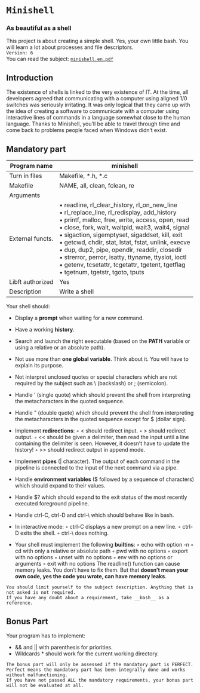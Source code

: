 # `Minishell`
### As beautiful as a shell

This project is about creating a simple shell. Yes, your own little bash. 
You will learn a lot about processes and file descriptors. <br> `Version: 6` <br>
You can read the subject: [`minishell.en.pdf`](subject/minishell.en.pdf)

## Introduction

The existence of shells is linked to the very existence of IT. 
At the time, all developers agreed that communicating with a computer using aligned 1/0 switches was seriously irritating. 
It was only logical that they came up with the idea of creating a software to communicate with a computer using interactive lines of commands in a language somewhat close to the human language. 
Thanks to Minishell, you’ll be able to travel through time and come back to problems people faced when Windows didn’t exist.

## Mandatory part

Program name        | minishell
---------------     | ----------------------------
Turn in files       | Makefile, *.h, *.c
Makefile            | NAME, all, clean, fclean, re
Arguments           | 
External functs.    | • readline, rl_clear_history, rl_on_new_line <br> • rl_replace_line, rl_redisplay, add_history <br> • printf, malloc, free, write, access, open, read <br> • close, fork, wait, waitpid, wait3, wait4, signal <br> • sigaction, sigemptyset, sigaddset, kill, exit <br> • getcwd, chdir, stat, lstat, fstat, unlink, execve <br> • dup, dup2, pipe, opendir, readdir, closedir <br> • strerror, perror, isatty, ttyname, ttyslot, ioctl <br> • getenv, tcsetattr, tcgetattr, tgetent, tgetflag <br> • tgetnum, tgetstr, tgoto, tputs
Libft authorized    | Yes
Description         | Write a shell

Your shell should:

* Display a __prompt__ when waiting for a new command.
* Have a working __history__.
* Search and launch the right executable (based on the __PATH__ variable or using a relative or an absolute path).
* Not use more than __one global variable__. Think about it. You will have to explain its purpose.
* Not interpret unclosed quotes or special characters which are not required by the subject such as \ (backslash) or ; (semicolon).
* Handle ’ (single quote) which should prevent the shell from interpreting the metacharacters in the quoted sequence.
* Handle " (double quote) which should prevent the shell from interpreting the metacharacters in the quoted sequence except for $ (dollar sign).

* Implement __redirections__:
◦ < should redirect input.
◦ > should redirect output.
◦ << should be given a delimiter, then read the input until a line containing the
delimiter is seen. However, it doesn’t have to update the history!
◦ >> should redirect output in append mode.

* Implement __pipes__ (| character). The output of each command in the pipeline is connected to the input of the next command via a pipe.

* Handle __environment variables__ ($ followed by a sequence of characters) which should expand to their values.
* Handle $? which should expand to the exit status of the most recently executed foreground pipeline.
* Handle ctrl-C, ctrl-D and ctrl-\ which should behave like in bash.

* In interactive mode:
◦ ctrl-C displays a new prompt on a new line.
◦ ctrl-D exits the shell.
◦ ctrl-\ does nothing.

* Your shell must implement the following __builtins__:
◦ echo with option -n
◦ cd with only a relative or absolute path
◦ pwd with no options
◦ export with no options
◦ unset with no options
◦ env with no options or arguments
◦ exit with no options
The readline() function can cause memory leaks. You don’t have to fix them. But that __doesn’t mean your own code, yes the code you wrote, can have memory leaks__.

```
You should limit yourself to the subject description. Anything that is not asked is not required.
If you have any doubt about a requirement, take __bash__ as a reference.
```

## Bonus Part 
Your program has to implement:
* && and || with parenthesis for priorities.
* Wildcards * should work for the current working directory.

```
The bonus part will only be assessed if the mandatory part is PERFECT. 
Perfect means the mandatory part has been integrally done and works without malfunctioning.
If you have not passed ALL the mandatory requirements, your bonus part will not be evaluated at all.
```
